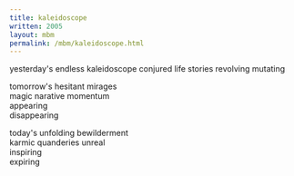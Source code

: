 ```yaml
---
title: kaleidoscope
written: 2005
layout: mbm
permalink: /mbm/kaleidoscope.html
---
```


<div class="poem">
yesterday's endless kaleidoscope  
conjured life stories  
revolving  
mutating  


tomorrow's hesitant mirages  
magic narative momentum  
appearing  
disappearing


today's unfolding bewilderment  
karmic quanderies unreal  
inspiring  
expiring
</div>
